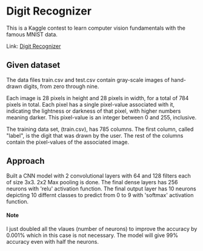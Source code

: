 # Digit Recognizer

This is a Kaggle contest to learn computer vision fundamentals with the famous MNIST data.

Link: [Digit Recognizer](https://www.kaggle.com/competitions/digit-recognizer/overview)

## Given dataset

The data files train.csv and test.csv contain gray-scale images of hand-drawn digits, from zero through nine.

Each image is 28 pixels in height and 28 pixels in width, for a total of 784 pixels in total. Each pixel has a single pixel-value associated with it, indicating the lightness or darkness of that pixel, with higher numbers meaning darker. This pixel-value is an integer between 0 and 255, inclusive.

The training data set, (train.csv), has 785 columns. The first column, called "label", is the digit that was drawn by the user. The rest of the columns contain the pixel-values of the associated image.

## Approach

Built a CNN model with 2 convolutional layers with 64 and 128 filters each of size 3x3. 2x2 Max pooling is done. The final dense layers has 256 neurons with 'relu' activation function. The final output layer has 10 neurons depicting 10 differnt classes to predict from 0 to 9 with 'softmax' activation function.

#### Note
I just doubled all the vlaues (number of neurons) to improve the accuracy by 0.001% which in this case is not necessary. The model will give 99% accuracy even with half the neurons.
